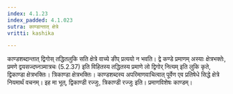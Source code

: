 ```yaml
---
index: 4.1.23
index_padded: 4.1.023
sutra: काण्डान्तात् क्षेत्रे
vritti: kashika

---
```

काण्डशब्दान्तात् द्विगोस् तद्धितलुकि सति क्षेत्रे वाच्ये ङीप् प्रत्ययो न भवति। द्वे कण्डे प्रमाणम् अस्याः क्षेत्रभक्तेः, प्रमणे द्वयसज्दघ्नञ्मात्रचः (5.2.37) इति विहितस्य तद्धितस्य प्रमाणे लो द्विगोर् नित्यम् इति लुकि कृते, द्विकाण्डा क्षेत्रभक्तिः। त्रिकाण्डा क्षेत्रभक्तिः। काण्डशब्दस्य अपरिमाणवाचित्वात् पूर्वेण एव प्रतिषेधे सिद्धे क्षेत्रे नियमार्थं वचनम्। इह मा भूत्, द्विकाण्डी रज्जुः, त्रिकाण्डी रज्जुः इति। प्रमाणविशेषः काण्डम्।